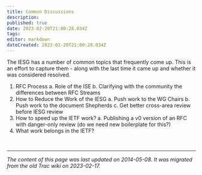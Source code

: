 ```yaml
---
title: Common Discussions
description: 
published: true
date: 2023-02-20T21:00:28.034Z
tags: 
editor: markdown
dateCreated: 2023-02-20T21:00:28.034Z
---
```


 The IESG has a number of common topics that frequently come up. This is an effort to capture them - along with the last time it came up and whether it was considered resolved.

1.    RFC Process
     a.   Role of the ISE
     b.   Clarifying with the community the differences between RFC Streams 
2.    How to Reduce the Work of the IESG
     a.   Push work to the WG Chairs
     b.   Push work to the document Shepherds
     c.   Get better cross-area review before IESG review 
3.    How to speed up the IETF work?
      a.  Publishing a v0 version of an RFC with danger-only review (do we need new boilerplate for this?) 
4.    What work belongs in the IETF? 


&nbsp;
&nbsp;
&nbsp;

---

*The content of this page was last updated on 2014-05-08. It was migrated from the old Trac wiki on 2023-02-17.*